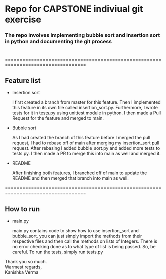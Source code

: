 # Repo for CAPSTONE indiviual git exercise

### The repo involves implementing bubble sort and insertion sort in python and documenting the git process

#

==================================================================================

## Feature list

- Insertion sort

  I first created a branch from master for this feature. Then I implemented this feature in its own file called insertion_sort.py. Furthermore, I wrote tests for it in tests.py using unittest module in python. I then made a Pull Request for the feature and merged to main.

- Bubble sort

  As I had created the branch of this feature before I merged the pull request, I had to rebase off of main after merging my insertion_sort pull request.
  After rebasing I added bubble_sort.py and added more tests to tests.py. I then made a PR to merge this into main as well and merged it.

- README

  After finishing both features, I branched off of main to update the README and then merged that branch into main as well.

==================================================================================

## How to run

- main.py

  main.py contains code to show how to use insertion_sort and bubble_sort. you can just simply import the methods from their respective files and then call the methods on lists of Integers. There is no error checking done as to what type of list is being passed. So, be careful. To run the tests, simply run tests.py

Thank you so much.\
Warmest regards,\
Kanishka Verma
